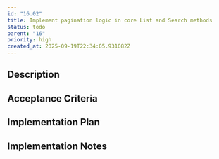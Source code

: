 ```yaml
---
id: "16.02"
title: Implement pagination logic in core List and Search methods
status: todo
parent: "16"
priority: high
created_at: 2025-09-19T22:34:05.931082Z
---
```

## Description



## Acceptance Criteria
<!-- AC:BEGIN -->


<!-- AC:END -->

## Implementation Plan




## Implementation Notes



